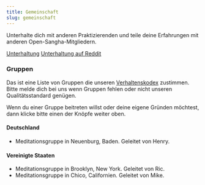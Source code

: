 ```yaml
---
title: Gemeinschaft
slug: gemeinschaft
---
```

Unterhalte dich mit anderen Praktizierenden und teile deine Erfahrungen mit anderen
Open-Sangha-Mitgliedern.

[Unterhaltung](https://discord.gg/Tyqd22a?classes=btn,btn-primary)
[Unterhaltung auf Reddit](https://www.reddit.com/r/OpenBuddhaDharma/?classes=btn,btn-primary)

### Gruppen
Das ist eine Liste von Gruppen die unseren [Verhaltenskodex](../code/) zustimmen.
Bitte melde dich bei uns wenn Gruppen fehlen oder nicht unseren Qualitätsstandard genügen.

Wenn du einer Gruppe beitreten willst oder deine eigene Gründen möchtest, dann klicke bitte einen
der Knöpfe weiter oben.
#### Deutschland
- Meditationsgruppe in Neuenburg, Baden. Geleitet von Henry.

#### Vereinigte Staaten
- Meditationsgruppe in Brooklyn, New York. Geleitet von Ric.
- Meditationsgruppe in Chico, Californien. Geleitet von Mike.
